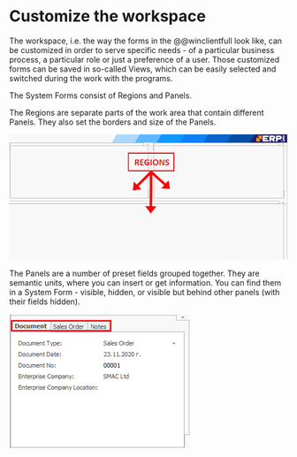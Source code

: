 # Customize the workspace

The workspace, i.e. the way the forms in the @@winclientfull look like, can be customized in order to serve specific needs - of a particular business process, a particular role or just a preference of a user. 
Those customized forms can be saved in so-called Views, which can be easily selected and switched during the work with the programs.

The System Forms consist of Regions and Panels. 

The Regions are separate parts of the work area that contain different Panels. They also set the borders and size of the Panels. 

![Regions](pictures/regions.png) 

The Panels are a number of preset fields grouped together. They are semantic units, where you can insert or get information. You can find them in a System Form - visible, hidden, or visible but behind other panels (with their fields hidden).

![Panels](pictures/panels.png)
